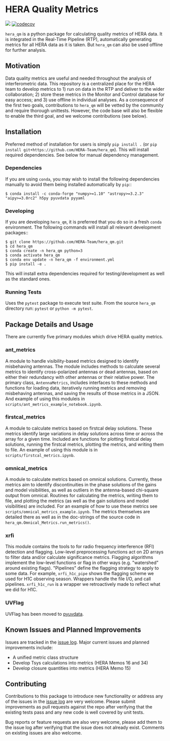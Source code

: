 # HERA Quality Metrics

[![](https://github.com/HERA-Team/hera_qm/workflows/Run%20Tests/badge.svg?branch=master)](https://github.com/HERA-Team/hera_qm/actions)
[![codecov](https://codecov.io/gh/HERA-Team/hera_qm/branch/master/graph/badge.svg)](https://codecov.io/gh/HERA-Team/hera_qm)

`hera_qm` is a python package for calculating quality metrics of HERA data.
It is integrated in the Real-Time Pipeline (RTP), automatically generating metrics
for all HERA data as it is taken. But `hera_qm` can also be used offline for
further analysis.

## Motivation
Data quality metrics are useful and needed throughout the analysis of interferometric data.
This repository is a centralized place for the HERA team to develop metrics to 1)
run on data in the RTP and deliver to the wider collaboration; 2) store these metrics
in the Monitor and Control database for easy access; and 3) use offline in individual
analyses. As a consequence of the first two goals, contributions to `hera_qm` will
be vetted by the community and require thorough unittests. However, the code base
will also be flexible to enable the third goal, and we welcome contributions (see below).

## Installation
Preferred method of installation for users is simply `pip install .`
(or `pip install git+https://github.com/HERA-Team/hera_qm`). This will install
required dependencies. See below for manual dependency management.

### Dependencies
If you are using `conda`, you may wish to install the following dependencies manually
to avoid them being installed automatically by `pip`::

    $ conda install -c conda-forge "numpy>=1.10" "astropy>=3.2.3" "aipy>=3.0rc2" h5py pyuvdata pyyaml

### Developing
If you are developing `hera_qm`, it is preferred that you do so in a fresh `conda`
environment. The following commands will install all relevant development packages::

    $ git clone https://github.com/HERA-Team/hera_qm.git
    $ cd hera_qm
    $ conda create -n hera_qm python=3
    $ conda activate hera_qm
    $ conda env update -n hera_qm -f environment.yml
    $ pip install -e .

This will install extra dependencies required for testing/development as well as the
standard ones.

### Running Tests
Uses the `pytest` package to execute test suite.
From the source `hera_qm` directory run: ```pytest``` or ```python -m pytest```.

## Package Details and Usage
There are currently five primary modules which drive HERA quality metrics.

### ant_metrics
A module to handle visibility-based metrics designed to identify misbehaving antennas.
The module includes methods to calculate several metrics to identify cross-polarized antennas
or dead antennas, based on either their redundancy with other antennas or their relative power.
The primary class, `AntennaMetrics`, includes interfaces to these methods and functions for
loading data, iteratively running metrics and removing misbehaving antennas, and saving the
results of those metrics in a JSON. And example of using this moduleis in
`scripts/ant_metrics_example_notebook.ipynb`.

### firstcal_metrics
A module to calculate metrics based on firstcal delay solutions. These metrics
identify large variations in delay solutions across time or across the array
for a given time. Included are functions for plotting firstcal delay solutions,
running the firstcal metrics, plotting the metrics, and writing them to file.
An example of using this module is in `scripts/firstcal_metrics.ipynb`.

### omnical_metrics
A module to calculate metrics based on omnical solutions. Currently, these metrics
aim to identify discontinuities in the phase solutions of the gains and model visibilities,
as well as outliers in the antenna-based chi-square output from omnical. Routines for
calculating the metrics, writing them to file, and plotting the metrics (as well as the
gain solutions and model visibilities) are included. For an example of how to use these
metrics see `scripts/omnical_metrics_example.ipynb`. The metrics themselves are detailed
there as well as in the doc-strings of the source code in `hera_qm.Omnical_Metrics.run_metrics()`.

### xrfi
This module contains the tools to for radio frequency interference (RFI) detection
and flagging. Low-level preprocessing functions act on 2D arrays to filter data
and/or calculate significance metrics. Flagging algorithms implement the low-level
functions or flag in other ways (e.g. "watershed" around existing flags). "Pipelines"
define the flagging strategy to apply to some data. For example, `xrfi_h1c_pipe` shows
the flagging scheme we used for H1C observing season. Wrappers handle the file I/O,
and call pipelines. `xrfi_h1c_run` is a wrapper we retroactively made to reflect
what we did for H1C.

### UVFlag
UVFlag has been moved to [pyuvdata](https://github.com/RadioAstronomySoftwareGroup/pyuvdata).


## Known Issues and Planned Improvements
Issues are tracked in the [issue log](https://github.com/HERA-Team/hera_qm/issues).
Major current issues and planned improvements include:
* A unified metric class structure
* Develop Tsys calculations into metrics (HERA Memos 16 and 34)
* Develop closure quantities into metrics (HERA Memo 15)

## Contributing
Contributions to this package to introduce new functionality or address any of the
issues in the [issue log](https://github.com/HERA-Team/hera_qm/issues) are very welcome.
Please submit improvements as pull requests against the repo after verifying that
the existing tests pass and any new code is well covered by unit tests.

Bug reports or feature requests are also very welcome, please add them to the
issue log after verifying that the issue does not already exist.
Comments on existing issues are also welcome.
